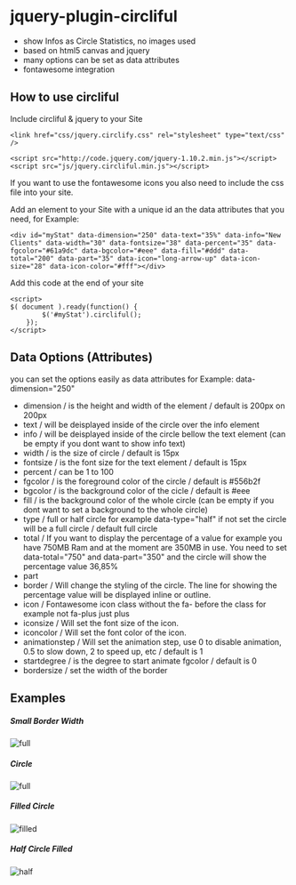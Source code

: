 jquery-plugin-circliful
=======================

- show Infos as Circle Statistics, no images used
- based on html5 canvas and jquery
- many options can be set as data attributes
- fontawesome integration


How to use circliful
--------------------

Include circliful & jquery to your Site

	<link href="css/jquery.circlify.css" rel="stylesheet" type="text/css" />
	
	<script src="http://code.jquery.com/jquery-1.10.2.min.js"></script>
	<script src="js/jquery.circliful.min.js"></script>

If you want to use the fontawesome icons you also need to include the css file into your site.


Add an element to your Site with a unique id an the data attributes that you need, for Example:

	<div id="myStat" data-dimension="250" data-text="35%" data-info="New Clients" data-width="30" data-fontsize="38" data-percent="35" data-fgcolor="#61a9dc" data-bgcolor="#eee" data-fill="#ddd" data-total="200" data-part="35" data-icon="long-arrow-up" data-icon-size="28" data-icon-color="#fff"></div>

Add this code at the end of your site

	<script>
	$( document ).ready(function() {
			$('#myStat').circliful();
	    });
	</script>


Data Options (Attributes)
-------------------------

you can set the options easily as data attributes for Example: data-dimension="250"

* dimension / is the height and width of the element / default is 200px on 200px
* text / will be deisplayed inside of the circle over the info element
* info / will be deisplayed inside of the circle bellow the text element (can be empty if you dont want to show info text)
* width / is the size of circle / default is 15px
* fontsize / is the font size for the text element / default is 15px
* percent / can be 1 to 100
* fgcolor / is the foreground color of the circle / default is #556b2f
* bgcolor / is the background color of the cicle / default is #eee
* fill / is the background color of the whole circle (can be empty if you dont want to set a background to the whole circle)
* type / full or half circle for example data-type="half" if not set the circle will be a full circle / default full circle
* total / If you want to display the percentage of a value for example you have 750MB Ram and at the moment are 350MB in use. You need to set data-total="750" and data-part="350" and the circle will show the percentage value 36,85% 
* part
* border / Will change the styling of the circle. The line for showing the percentage value will be displayed inline or outline.
* icon / Fontawesome icon class without the fa- before the class for example not fa-plus just plus
* iconsize / Will set the font size of the icon.
* iconcolor / Will set the font color of the icon.
* animationstep / Will set the animation step, use 0 to disable animation, 0.5 to slow down, 2 to speed up, etc / default is 1
* startdegree / is the degree to start animate fgcolor / default is 0
* bordersize / set the width of the border


Examples
--------

##### Small Border Width
![full](https://raw.github.com/pguso/jquery-plugin-circliful/master/preview/small-border-width.PNG)

##### Circle
![full](https://raw.github.com/pguso/jquery-plugin-circliful/master/preview/full-cicle.PNG)

##### Filled Circle
![filled](https://raw.github.com/pguso/jquery-plugin-circliful/master/preview/full-cicle-filled.PNG)

##### Half Circle Filled
![half](https://raw.github.com/pguso/jquery-plugin-circliful/master/preview/half-cicle.PNG)

